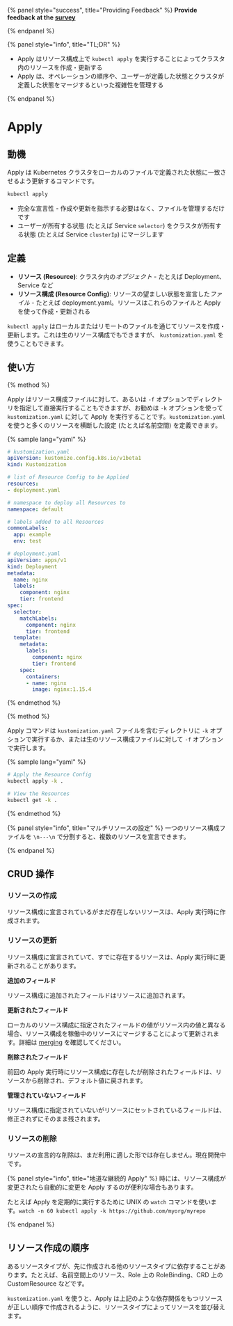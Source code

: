 {% panel style="success", title="Providing Feedback" %}
**Provide feedback at the [survey](https://www.surveymonkey.com/r/CLQBQHR)**

{% endpanel %}

{% panel style="info", title="TL;DR" %}

- Apply はリソース構成上で `kubectl apply` を実行することによってクラスタ内のリソースを作成・更新する
- Apply は、オペレーションの順序や、ユーザーが定義した状態とクラスタが定義した状態をマージするといった複雑性を管理する

{% endpanel %}

# Apply

## 動機

Apply は Kubernetes クラスタをローカルのファイルで定義された状態に一致させるよう更新するコマンドです。

```bash
kubectl apply
```

- 完全な宣言性 - 作成や更新を指示する必要はなく、ファイルを管理するだけです
- ユーザーが所有する状態 (たとえば Service `selector`) をクラスタが所有する状態 (たとえば Service `clusterIp`) にマージします

## 定義

- **リソース (Resource)**: クラスタ内の*オブジェクト* - たとえば Deployment、Service など
- **リソース構成 (Resource Config)**: リソースの望ましい状態を宣言した*ファイル* - たとえば deployment.yaml。リソースはこれらのファイルと Apply を使って作成・更新される

`kubectl apply` はローカルまたはリモートのファイルを通じてリソースを作成・更新します。これは生のリソース構成でもできますが、 `kustomization.yaml` を使うこともできます。

## 使い方

{% method %}

Apply はリソース構成ファイルに対して、あるいは `-f` オプションでディレクトリを指定して直接実行することもできますが、お勧めは `-k` オプションを使って `kustomization.yaml` に対して Apply を実行することです。`kustomization.yaml` を使うと多くのリソースを横断した設定 (たとえば名前空間) を定義できます。

{% sample lang="yaml" %}

```yaml
# kustomization.yaml
apiVersion: kustomize.config.k8s.io/v1beta1
kind: Kustomization

# list of Resource Config to be Applied
resources:
- deployment.yaml

# namespace to deploy all Resources to
namespace: default

# labels added to all Resources
commonLabels:
  app: example
  env: test
```

```yaml
# deployment.yaml
apiVersion: apps/v1
kind: Deployment
metadata:
  name: nginx
  labels:
    component: nginx
    tier: frontend
spec:
  selector:
    matchLabels:
      component: nginx
      tier: frontend
  template:
    metadata:
      labels:
        component: nginx
        tier: frontend
    spec:
      containers:
      - name: nginx
        image: nginx:1.15.4
```

{% endmethod %}

{% method %}

Apply コマンドは `kustomization.yaml` ファイルを含むディレクトリに `-k` オプションで実行するか、または生のリソース構成ファイルに対して `-f` オプションで実行します。

{% sample lang="yaml" %}

```bash
# Apply the Resource Config
kubectl apply -k .

# View the Resources
kubectl get -k .
```

{% endmethod %}

{% panel style="info", title="マルチリソースの設定" %}
一つのリソース構成ファイルを `\n---\n` で分割すると、複数のリソースを宣言できます。

{% endpanel %}

## CRUD 操作

### リソースの作成

リソース構成に宣言されているがまだ存在しないリソースは、Apply 実行時に作成されます。

### リソースの更新

リソース構成に宣言されていて、すでに存在するリソースは、Apply 実行時に更新されることがあります。

**追加のフィールド**

リソース構成に追加されたフィールドはリソースに追加されます。

**更新されたフィールド**

ローカルのリソース構成に指定されたフィールドの値がリソース内の値と異なる場合、リソース構成を稼働中のリソースにマージすることによって更新されます。詳細は [merging](field_merge_semantics.md) を確認してください。

**削除されたフィールド**

前回の Apply 実行時にリソース構成に存在したが削除されたフィールドは、リソースから削除され、デフォルト値に戻されます。

**管理されていないフィールド**

リソース構成に指定されていないがリソースにセットされているフィールドは、修正されずにそのまま残されます。

### リソースの削除

リソースの宣言的な削除は、まだ利用に適した形では存在しません。現在開発中です。

{% panel style="info", title="地道な継続的 Apply" %}
時には、リソース構成が変更されたら自動的に変更を Apply するのが便利な場合もあります。

たとえば Apply を定期的に実行するために UNIX の `watch` コマンドを使います。`watch -n 60 kubectl apply -k https://github.com/myorg/myrepo`

{% endpanel %}

## リソース作成の順序

あるリソースタイプが、先に作成される他のリソースタイプに依存することがあります。たとえば、名前空間上のリソース、Role 上の RoleBinding、CRD 上の CustomResource などです。

`kustomization.yaml` を使うと、Apply は上記のような依存関係をもつリソースが正しい順序で作成されるように、リソースタイプによってリソースを並び替えます。
